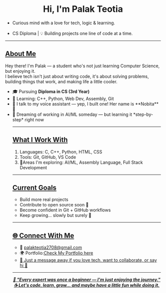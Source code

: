 <h1 align="center">Hi, I'm Palak Teotia</h1>
<p align="center"><ul>
 <li> Curious mind with a love for tech, logic & learning.</li><br>
  <li> CS Diploma | 💡 Building projects one line of code at a time.</li>
</ul></p>

<hr>

<h2><b><u>About Me</u></b></h2>

<p> Hey there! I'm Palak — a student who's not just learning Computer Science, but enjoying it.<br>
I believe tech isn't just about writing code, it's about solving problems, building things that work, and making life a little cooler.</p>
<ul>
  <li>🎓 Pursuing <b>Diploma in CS (3rd Year)</b></li>
  <li>🧠 Learning: C++, Python, Web Dev, Assembly, Git</li>
  <li>💬 I talk to my voice assistant — yep, I built one! Her name is **Nobita** 🤖</li>
  <li>💭 Dreaming of working in AI/ML someday — but learning it *step-by-step* right now</li>

<hr>

<h2> <b> <u> What I Work With </u> </b> </h2>
<ol>
  <li>Languages: C, C++, Python, HTML, CSS</li>
  <li>Tools: Git, GitHub, VS Code</li>
  <li>🎯Areas I'm exploring: AI/ML, Assembly Language, Full Stack Development</li>
</ol>
  

<hr>

<h2> <b> <u> Current Goals </u> </b> </h2>
<ul>
  <li> Build more real projects</li>
  <li> Contribute to open source soon 🤝</li>
  <li> Become confident in Git + GitHub workflows</li>
  <li> Keep growing... slowly but surely 🚀</li>
</ul>

<hr>

<h2> <b> <u> 🌐 Connect With Me </u> </b> </h2>
<ul>
 <li>📧 <a href="mailto:palakteotia2708@gmail.com">palakteotia2708@gmail.com</a></li>
 <li>🌍 Portfolio:<a href="https://github.com/Palak-teotia/portfolio-palak">Check My Portfolio here</li>
 <li>💬 Just a message away if you love tech, want to collaborate, or say hi 🙂</li>
</ul>

<hr>

<p align="center">
  <b> <i> <u> 💬 "Every expert was once a beginner — I'm just enjoying the journey."  
  <br>
  ☕ Let's code, learn, grow... and maybe have a little fun while doing it.</u> </i> </b>
</p>
